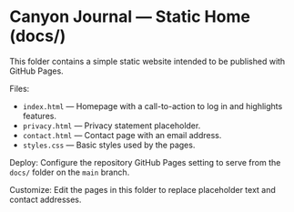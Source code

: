 # Canyon Journal — Static Home (docs/)

This folder contains a simple static website intended to be published with GitHub Pages.

Files:
- `index.html` — Homepage with a call-to-action to log in and highlights features.
- `privacy.html` — Privacy statement placeholder.
- `contact.html` — Contact page with an email address.
- `styles.css` — Basic styles used by the pages.

Deploy: Configure the repository GitHub Pages setting to serve from the `docs/` folder on the `main` branch.

Customize: Edit the pages in this folder to replace placeholder text and contact addresses.
